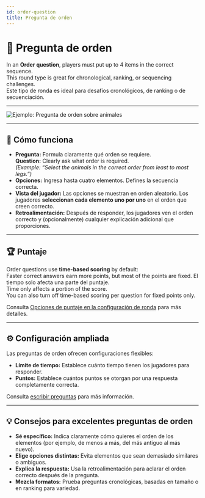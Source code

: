 ```yaml
---
id: order-question
title: Pregunta de orden
---
```


# 🔀 Pregunta de orden

In an **Order question**, players must put up to 4 items in the correct sequence.\
This round type is great for chronological, ranking, or sequencing challenges.\
Este tipo de ronda es ideal para desafíos cronológicos, de ranking o de secuenciación.

---

![Ejemplo: Pregunta de orden sobre animales](/images/question-modes/order-question/order-question-example.png)

---

## 📝 Cómo funciona

- **Pregunta:** Formula claramente qué orden se requiere.\
  **Question:** Clearly ask what order is required.\
  _(Example: “Select the animals in the correct order from least to most legs.”)_
- **Opciones:** Ingresa hasta cuatro elementos. Defines la secuencia correcta.
- **Vista del jugador:** Las opciones se muestran en orden aleatorio. Los jugadores **seleccionan cada elemento uno por uno** en el orden que creen correcto.
- **Retroalimentación:** Después de responder, los jugadores ven el orden correcto y (opcionalmente) cualquier explicación adicional que proporciones.

---

## 🏆 Puntaje

Order questions use **time-based scoring** by default:\
Faster correct answers earn more points, but most of the points are fixed. El tiempo solo afecta una parte del puntaje.\
Time only affects a portion of the score.\
You can also turn off time-based scoring per question for fixed points only.

Consulta [Opciones de puntaje en la configuración de ronda](../editor/008-round-options.md#-scoring-options) para más detalles.

---

## ⚙️ Configuración ampliada

Las preguntas de orden ofrecen configuraciones flexibles:

- **Límite de tiempo:** Establece cuánto tiempo tienen los jugadores para responder.
- **Puntos:** Establece cuántos puntos se otorgan por una respuesta completamente correcta.

Consulta [escribir preguntas](../editor/005-writing-questions.md) para más información.

---

## 💡 Consejos para excelentes preguntas de orden

- **Sé específico:** Indica claramente cómo quieres el orden de los elementos (por ejemplo, de menos a más, del más antiguo al más nuevo).
- **Elige opciones distintas:** Evita elementos que sean demasiado similares o ambiguos.
- **Explica la respuesta:** Usa la retroalimentación para aclarar el orden correcto después de la pregunta.
- **Mezcla formatos:** Prueba preguntas cronológicas, basadas en tamaño o en ranking para variedad.

